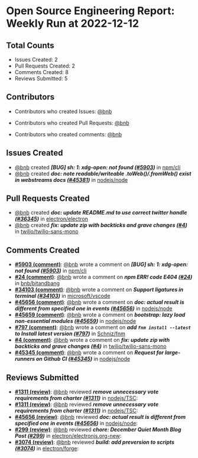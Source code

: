# Open Source Engineering Report: Weekly Run at 2022-12-12

## Total Counts

* Issues Created: 2
* Pull Requests Created: 2
* Comments Created: 8
* Reviews Submitted: 5

## Contributors

* Contributors who created Issues: [@bnb](https://github.com/bnb)

* Contributors who created Pull Requests: [@bnb](https://github.com/bnb)

* Contributors who created comments: [@bnb](https://github.com/bnb)

## Issues Created

* [@bnb](https://github.com/bnb) created _**[BUG] sh: 1: xdg-open: not found ([#5903](https://github.com/npm/cli/issues/5903))**_ in [npm/cli](https://github.com/npm/cli)
* [@bnb](https://github.com/bnb) created _**doc: note readable/writeable .toWeb()/.fromWeb() exist in webstreams docs ([#45381](https://github.com/nodejs/node/issues/45381))**_ in [nodejs/node](https://github.com/nodejs/node)

## Pull Requests Created

* [@bnb](https://github.com/bnb) created _**doc: update README.md to use correct twitter handle ([#36345](https://github.com/electron/electron/pull/36345))**_ in [electron/electron](https://github.com/electron/electron)
* [@bnb](https://github.com/bnb) created _**fix: update zip with backticks and grave changes ([#4](https://github.com/twilio/twilio-sans-mono/pull/4))**_ in [twilio/twilio-sans-mono](https://github.com/twilio/twilio-sans-mono)

## Comments Created

* **[#5903 (comment)](https://github.com/npm/cli/issues/5903#issuecomment-1330159331)**: [@bnb](https://github.com/bnb) wrote a comment on _**[BUG] sh: 1: xdg-open: not found ([#5903](https://github.com/npm/cli/issues/5903))**_ in [npm/cli](https://github.com/npm/cli)
* **[#24 (comment)](https://github.com/bnb/bitandbang/issues/24#issuecomment-1330153539)**: [@bnb](https://github.com/bnb) wrote a comment on _**npm ERR! code E404 ([#24](https://github.com/bnb/bitandbang/issues/24))**_ in [bnb/bitandbang](https://github.com/bnb/bitandbang)
* **[#34103 (comment)](https://github.com/microsoft/vscode/issues/34103#issuecomment-1330147749)**: [@bnb](https://github.com/bnb) wrote a comment on _**Support ligatures in terminal ([#34103](https://github.com/microsoft/vscode/issues/34103))**_ in [microsoft/vscode](https://github.com/microsoft/vscode)
* **[#45656 (comment)](https://github.com/nodejs/node/pull/45656#issuecomment-1329429942)**: [@bnb](https://github.com/bnb) wrote a comment on _**doc: actual result is different from specified one in events ([#45656](https://github.com/nodejs/node/pull/45656))**_ in [nodejs/node](https://github.com/nodejs/node)
* **[#45659 (comment)](https://github.com/nodejs/node/pull/45659#issuecomment-1329421077)**: [@bnb](https://github.com/bnb) wrote a comment on _**bootstrap: lazy load non-essential modules ([#45659](https://github.com/nodejs/node/pull/45659))**_ in [nodejs/node](https://github.com/nodejs/node)
* **[#797 (comment)](https://github.com/Schniz/fnm/issues/797#issuecomment-1314371336)**: [@bnb](https://github.com/bnb) wrote a comment on _**add `fnm install --latest` to  Install latest version ([#797](https://github.com/Schniz/fnm/issues/797))**_ in [Schniz/fnm](https://github.com/Schniz/fnm)
* **[#4 (comment)](https://github.com/twilio/twilio-sans-mono/pull/4#issuecomment-1314273692)**: [@bnb](https://github.com/bnb) wrote a comment on _**fix: update zip with backticks and grave changes ([#4](https://github.com/twilio/twilio-sans-mono/pull/4))**_ in [twilio/twilio-sans-mono](https://github.com/twilio/twilio-sans-mono)
* **[#45345 (comment)](https://github.com/nodejs/node/issues/45345#issuecomment-1307986984)**: [@bnb](https://github.com/bnb) wrote a comment on _**Request for large-runners on Github CI ([#45345](https://github.com/nodejs/node/issues/45345))**_ in [nodejs/node](https://github.com/nodejs/node)

## Reviews Submitted

* **[#1311 (review)](https://github.com/nodejs/TSC/pull/1311#pullrequestreview-1198049147)**: [@bnb](https://github.com/bnb) reviewed _**remove unnecessary vote requirements from charter ([#1311](https://github.com/nodejs/TSC/pull/1311))**_ in [nodejs/TSC](https://github.com/nodejs/TSC): 
* **[#1311 (review)](https://github.com/nodejs/TSC/pull/1311#pullrequestreview-1198049147)**: [@bnb](https://github.com/bnb) reviewed _**remove unnecessary vote requirements from charter ([#1311](https://github.com/nodejs/TSC/pull/1311))**_ in [nodejs/TSC](https://github.com/nodejs/TSC): 
* **[#45656 (review)](https://github.com/nodejs/node/pull/45656#pullrequestreview-1196187376)**: [@bnb](https://github.com/bnb) reviewed _**doc: actual result is different from specified one in events ([#45656](https://github.com/nodejs/node/pull/45656))**_ in [nodejs/node](https://github.com/nodejs/node): 
* **[#299 (review)](https://github.com/electron/electronjs.org-new/pull/299#pullrequestreview-1188942594)**: [@bnb](https://github.com/bnb) reviewed _**chore: December Quiet Month Blog Post ([#299](https://github.com/electron/electronjs.org-new/pull/299))**_ in [electron/electronjs.org-new](https://github.com/electron/electronjs.org-new): 
* **[#3074 (review)](https://github.com/electron/forge/pull/3074#pullrequestreview-1180041195)**: [@bnb](https://github.com/bnb) reviewed _**build: add preversion to scripts ([#3074](https://github.com/electron/forge/pull/3074))**_ in [electron/forge](https://github.com/electron/forge): 